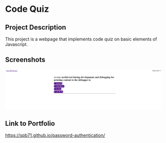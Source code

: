 # Code Quiz

## Project Description

This project is a webpage that implements code quiz on basic elements of Javascript.

## Screenshots

![code-quiz-screenshot](./Assets/code-quiz.PNG)

## Link to Portfolio

https://spb71.github.io/password-authentication/
